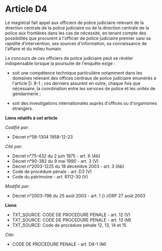 # Article D4

Le magistrat fait appel aux officiers de police judiciaire relevant de la direction centrale de la police judiciaire ou de la
direction centrale de la police aux frontières dans les cas de nécessité, en tenant compte des possibilités que procurent à
l'officier de police judiciaire premier saisi sa rapidité d'intervention, ses sources d'information, sa connaissance de
l'affaire et du milieu humain.

Le concours de ces officiers de police judiciaire peut se révéler indispensable lorsque la poursuite de l'enquête exige :

- soit une compétence technique particulière notamment dans les domaines relevant des offices centraux de police judiciaire
énumérés à l'article D. 8-1 ; ces derniers assurent en outre, chaque fois que nécessaire, la coordination entre les services
de police et les unités de gendarmerie ;

- soit des investigations internationales auprès d'offices ou d'organismes étrangers.

**Liens relatifs à cet article**

_Codifié par_:

  - Décret n°58-1304 1958-12-23

_Cité par_:

  - Décret n°75-432 du 2 juin 1975 - art. 6 (Ab)
  - Décret n°90-382 du 9 mai 1990 - art. 3 (V)
  - Décret n°2003-1225 du 18 décembre 2003 - art. 3 (Ab)
  - Code de procédure pénale - art. D3 (V)
  - Code du patrimoine - art. R112-30 (V)

_Modifié par_:

  - Décret n°2003-796 du 25 août 2003 - art. 1 () JORF 27 août 2003

**Liens**:

  - TXT_SOURCE: CODE DE PROCEDURE PENALE - art. 12 (V)
  - TXT_SOURCE: CODE DE PROCEDURE PENALE - art. 13 (M)
  - TXT_SOURCE: Code de procédure pénale 12, 13, 14 et 15

_Cite_:

  - CODE DE PROCEDURE PENALE - art. D8-1 (M)

